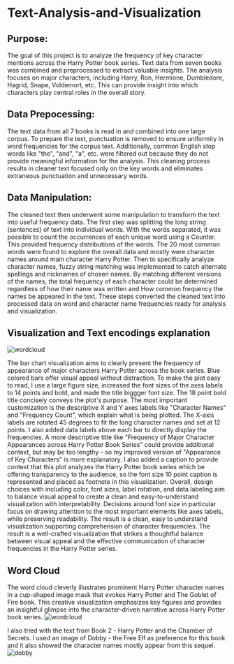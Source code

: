 # Text-Analysis-and-Visualization

## Purpose:
The goal of this project is to analyze the frequency of key character mentions across the Harry Potter book series. Text data from seven books was combined and preprocessed to extract valuable insights. The analysis focuses on major characters, including Harry, Ron, Hermione, Dumbledore, Hagrid, Snape, Voldemort, etc. This can provide insight into which characters play central roles in the overall story.

## Data Prepocessing:
The text data from all 7 books is read in and combined into one large corpus. To prepare the text, punctuation is removed to ensure uniformity in word frequencies for the corpus text. Additionally, common English stop words like "the", "and", "a", etc. were filtered out because they do not provide meaningful information for the analysis. This cleaning process results in cleaner text focused only on the key words and eliminates extraneous punctuation and unnecessary words.

## Data Manipulation:
The cleaned text then underwent some manipulation to transform the text into useful frequency data. The first step was  splitting the long string (sentences) of text into individual words. With the words separated, it was possible to count the occurrences of each unique word using a Counter. This provided frequency distributions of the words. The 20 most common words were found to explore the overall data and mostly were character names around main character Harry Potter. Then to specifically analyze character names, fuzzy string matching was implemented to catch alternate spellings and nicknames of chosen names. By matching different versions of the names, the total frequency of each character could be determined regardless of how their name was written and How common frequency the names be appeared in the text. These steps converted the cleaned text into processed data on word and character name frequencies ready for analysis and visualization.

## Visualization and Text encodings explanation 

![wordcloud](https://github.com/veetran24/Text-Analysis-and-Visualization/assets/116127511/6cc7ebf8-1a93-437b-a3a1-c0766d0b01b2)

The bar chart visualization aims to clearly present the frequency of appearance of major characters Harry Potter  across the book series. Blue colored bars offer visual appeal without distraction. To make the plot easy to read, I use a large figure size, increased the font sizes of the axes labels to 14 points and bold, and made the title biggger font size. The 18 point bold title concisely conveys the plot's purpose. The most important customization is the descriptive X and Y axes labels like "Character Names" and "Frequency Count", which explain what is being plotted. The X-axis labels are rotated 45 degrees to fit the long character names and set at 12 points. I also added data labels above each bar to directly display the frequencies. A more descriptive title like "Frequency of Major Character Appearances across Harry Potter Book Series" could provide additional context, but may be too lengthy - so my improved version of "Appearance of Key Characters" is more explanatory. I also added a caption to provide context that this plot analyzes the Harry Potter book series which be offering transparency to the audience, so the font size 10 point caption is represented and placed as footnote in this visualization. Overall, design choices with including color, font sizes, label rotation, and data labeling aim to balance visual appeal to create a clean and easy-to-understand visualization with interpretability. Decisions around font size in particular focus on drawing attention to the most important elements like axes labels, while preserving readability. The result is a clean, easy to understand visualization supporting comprehension of character frequencies.  The result is a well-crafted visualization that strikes a thoughtful balance between visual appeal and the effective communication of character frequencies in the Harry Potter series.

## Word Cloud
The word cloud cleverly illustrates prominent Harry Potter character names in a cup-shaped image mask that evokes Harry Potter and The Goblet of Fire book. This creative visualization emphasizes key figures and provides an insightful glimpse into the character-driven narrative across Harry Potter book series.
![wordcloud](https://github.com/veetran24/Text-Analysis-and-Visualization/assets/116127511/8578283f-44bc-488e-9d6d-c8f7b95a77fa)

I also tried with the text from Book 2 - Harry Potter and the Chamber of Secrets. I used an image of Dobby - the Free Elf as preference for this book and it also showed the character names mostly appear from this sequel.
![dobby](https://github.com/veetran24/Text-Analysis-and-Visualization/assets/116127511/2dba07d9-3dcc-4e09-b6bb-f0a6fdb149e4)
